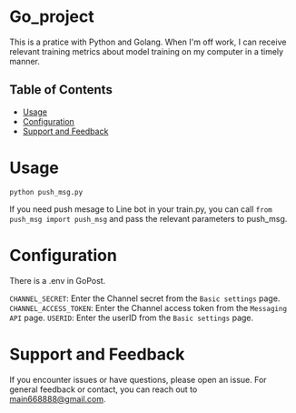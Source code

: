# Go_project

This is a pratice with Python and Golang. When I'm off work, I can receive relevant training metrics about model training on my computer in a timely manner.

## Table of Contents

- [Usage](#usage)
- [Configuration](#configuration)
- [Support and Feedback](#support-and-feedback)

# Usage

`python push_msg.py`<br>

If you need push mesage to Line bot in your train.py, you can call `from push_msg import push_msg` and pass the relevant parameters to push_msg.

# Configuration

There is a .env in GoPost.

`CHANNEL_SECRET`: Enter the Channel secret from the `Basic settings` page.
`CHANNEL_ACCESS_TOKEN`: Enter the Channel access token from the `Messaging API` page.
`USERID`: Enter the userID from the `Basic settings` page.

# Support and Feedback

If you encounter issues or have questions, please open an issue.
For general feedback or contact, you can reach out to main668888@gmail.com.
